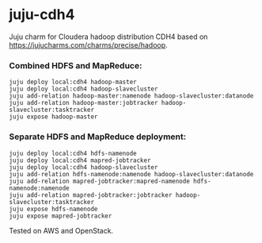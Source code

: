 juju-cdh4
=========

Juju charm for Cloudera hadoop distribution CDH4 based on https://jujucharms.com/charms/precise/hadoop.

### Combined HDFS and MapReduce:

```shell
juju deploy local:cdh4 hadoop-master
juju deploy local:cdh4 hadoop-slavecluster
juju add-relation hadoop-master:namenode hadoop-slavecluster:datanode
juju add-relation hadoop-master:jobtracker hadoop-slavecluster:tasktracker
juju expose hadoop-master
```

### Separate HDFS and MapReduce deployment:

```shell
juju deploy local:cdh4 hdfs-namenode 
juju deploy local:cdh4 mapred-jobtracker 
juju deploy local:cdh4 hadoop-slavecluster 
juju add-relation hdfs-namenode:namenode hadoop-slavecluster:datanode 
juju add-relation mapred-jobtracker:mapred-namenode hdfs-namenode:namenode 
juju add-relation mapred-jobtracker:jobtracker hadoop-slavecluster:tasktracker 
juju expose hdfs-namenode 
juju expose mapred-jobtracker
```

Tested on AWS and OpenStack.
